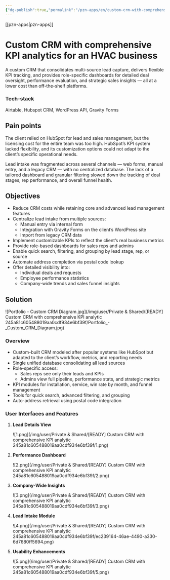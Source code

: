 ```yaml
---
{"dg-publish":true,"permalink":"/pzn-apps/en/custom-crm-with-comprehensive-kpi-analytic/","dgHomeLink":true}
---
```


[[pzn-apps\|pzn-apps]]
# Custom CRM with comprehensive KPI analytics for an HVAC business

A custom CRM that consolidates multi-source lead capture, delivers flexible KPI tracking, and provides role-specific dashboards for detailed deal oversight, performance evaluation, and strategic sales insights — all at a lower cost than off-the-shelf platforms.

### Tech-stack

Airtable, Hubspot CRM, WordPress API, Gravity Forms

## Pain points

The client relied on HubSpot for lead and sales management, but the licensing cost for the entire team was too high. HubSpot’s KPI system lacked flexibility, and its customization options could not adapt to the client’s specific operational needs.

Lead intake was fragmented across several channels — web forms, manual entry, and a legacy CRM — with no centralized database. The lack of a tailored dashboard and granular filtering slowed down the tracking of deal stages, rep performance, and overall funnel health.

## Objectives

- Reduce CRM costs while retaining core and advanced lead management features
- Centralize lead intake from multiple sources:
    - Manual entry via internal form
    - Integration with Gravity Forms on the client’s WordPress site
    - Import from legacy CRM data
- Implement customizable KPIs to reflect the client’s real business metrics
- Provide role-based dashboards for sales reps and admins
- Enable quick search, filtering, and grouping by lead stage, rep, or source
- Automate address completion via postal code lookup
- Offer detailed visibility into:
    - Individual deals and requests
    - Employee performance statistics
    - Company-wide trends and sales funnel insights

## Solution

![Portfolio - Custom CRM Diagram.jpg](/img/user/Private & Shared/[READY] Custom CRM with comprehensive KPI analytic 245a81c605488019aa0cdf934e6bf39f/Portfolio_-_Custom_CRM_Diagram.jpg)

### Overview

- Custom-built CRM modeled after popular systems like HubSpot but adapted to the client’s workflow, metrics, and reporting needs
- Single unified database consolidating all lead sources
- Role-specific access:
    - Sales reps see only their leads and KPIs
    - Admins view full pipeline, performance stats, and strategic metrics
- KPI modules for installation, service, win rate by month, and funnel management
- Tools for quick search, advanced filtering, and grouping
- Auto-address retrieval using postal code integration

### User Interfaces and Features

1. **Lead Details View**
    
    ![1.png](/img/user/Private & Shared/[READY] Custom CRM with comprehensive KPI analytic 245a81c605488019aa0cdf934e6bf39f/1.png)
    
2. **Performance Dashboard**
    
    ![2.png](/img/user/Private & Shared/[READY] Custom CRM with comprehensive KPI analytic 245a81c605488019aa0cdf934e6bf39f/2.png)
    
3. **Company-Wide Insights**
    
    ![3.png](/img/user/Private & Shared/[READY] Custom CRM with comprehensive KPI analytic 245a81c605488019aa0cdf934e6bf39f/3.png)
    
4. **Lead Intake Module**
    
    ![4.png](/img/user/Private & Shared/[READY] Custom CRM with comprehensive KPI analytic 245a81c605488019aa0cdf934e6bf39f/ec239164-46ae-4490-a330-6d7680ff5694.png)
    
5. **Usability Enhancements**
    
    ![5.png](/img/user/Private & Shared/[READY] Custom CRM with comprehensive KPI analytic 245a81c605488019aa0cdf934e6bf39f/5.png)